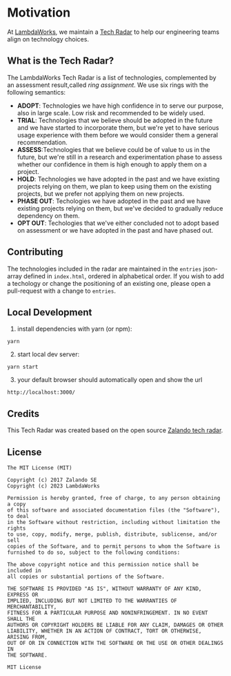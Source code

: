 # Motivation

At [LambdaWorks](https://lambdaworks.io/), we maintain a [Tech Radar](https://lambdaworks.github.io/tech-radar/)
to help our engineering teams align on technology choices.

## What is the Tech Radar?

The LambdaWorks Tech Radar is a list of technologies, complemented by an assessment result,called _ring assignment_.
We use six rings with the following semantics:
* __ADOPT__: Technologies we have high confidence in to serve our purpose, also in large scale.
             Low risk and recommended to be widely used.
* __TRIAL__: Technologies that we believe should be adopted in the future and we have started to incorporate them,
             but we're yet to have serious usage experience with them before we would consider them a general recommendation.
* __ASSESS__:Technologies that we believe could be of value to us in the future, but we're still in a research and
             experimentation phase to assess whether our confidence in them is high enough to apply them on a project.
* __HOLD__: Technologies we have adopted in the past and we have existing projects relying on them, we plan to keep
            using them on the existing projects, but we prefer not applying them on new projects.
* __PHASE OUT__: Techologies we have adopted in the past and we have existing projects relying on them, but we've decided
                 to gradually reduce dependency on them.
* __OPT OUT__: Techologies that we've either concluded not to adopt based on assessment or we have adopted in the past and have phased out.

## Contributing
The technologies included in the radar are maintained in the `entries` json-array defined
in `index.html`, ordered in alphabetical order. If you wish to add a techology or change
the positioning of an existing one, please open a pull-request with a change to `entries`.

## Local Development

1. install dependencies with yarn (or npm):

```
yarn 
```

2. start local dev server:

```
yarn start
```

3. your default browser should automatically open and show the url
 
```
http://localhost:3000/
```

## Credits
This Tech Radar was created based on the open source [Zalando tech radar](https://github.com/zalando/tech-radar).

## License

```
The MIT License (MIT)

Copyright (c) 2017 Zalando SE
Copyright (c) 2023 LambdaWorks

Permission is hereby granted, free of charge, to any person obtaining a copy
of this software and associated documentation files (the "Software"), to deal
in the Software without restriction, including without limitation the rights
to use, copy, modify, merge, publish, distribute, sublicense, and/or sell
copies of the Software, and to permit persons to whom the Software is
furnished to do so, subject to the following conditions:

The above copyright notice and this permission notice shall be included in
all copies or substantial portions of the Software.

THE SOFTWARE IS PROVIDED "AS IS", WITHOUT WARRANTY OF ANY KIND, EXPRESS OR
IMPLIED, INCLUDING BUT NOT LIMITED TO THE WARRANTIES OF MERCHANTABILITY,
FITNESS FOR A PARTICULAR PURPOSE AND NONINFRINGEMENT. IN NO EVENT SHALL THE
AUTHORS OR COPYRIGHT HOLDERS BE LIABLE FOR ANY CLAIM, DAMAGES OR OTHER
LIABILITY, WHETHER IN AN ACTION OF CONTRACT, TORT OR OTHERWISE, ARISING FROM,
OUT OF OR IN CONNECTION WITH THE SOFTWARE OR THE USE OR OTHER DEALINGS IN
THE SOFTWARE.

MIT License


```
